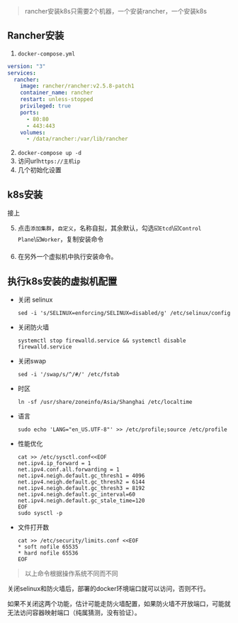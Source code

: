 > rancher安装k8s只需要2个机器，一个安装rancher，一个安装k8s

## Rancher安装

1. `docker-compose.yml`

```yaml
version: "3"
services:
  rancher:
    image: rancher/rancher:v2.5.8-patch1
    container_name: rancher
    restart: unless-stopped
    privileged: true
    ports:
      - 80:80
      - 443:443
    volumes:
      - /data/rancher:/var/lib/rancher
```

2. `docker-compose up -d`
3. 访问url`https://主机ip`
4. 几个初始化设置

## k8s安装

接上

5. 点击`添加集群`，`自定义`，名称自拟，其余默认，勾选☑️`Etcd`\☑️`Control Plane`\☑️`Worker`，复制安装命令

6. 在另外一个虚拟机中执行安装命令。

## 执行k8s安装的虚拟机配置

* 关闭 selinux 

  `sed -i 's/SELINUX=enforcing/SELINUX=disabled/g' /etc/selinux/config`

* 关闭防火墙

  `systemctl stop firewalld.service && systemctl disable firewalld.service`

* 关闭swap

  `sed -i '/swap/s/^/#/' /etc/fstab`

* 时区

  `ln -sf /usr/share/zoneinfo/Asia/Shanghai /etc/localtime`

* 语言

  `sudo echo 'LANG="en_US.UTF-8"' >> /etc/profile;source /etc/profile`

* 性能优化

  ```shell
  cat >> /etc/sysctl.conf<<EOF
  net.ipv4.ip_forward = 1
  net.ipv4.conf.all.forwarding = 1
  net.ipv4.neigh.default.gc_thresh1 = 4096
  net.ipv4.neigh.default.gc_thresh2 = 6144
  net.ipv4.neigh.default.gc_thresh3 = 8192
  net.ipv4.neigh.default.gc_interval=60
  net.ipv4.neigh.default.gc_stale_time=120
  EOF
  sudo sysctl -p
  ```

* 文件打开数

  ```shell
  cat >> /etc/security/limits.conf <<EOF
  * soft nofile 65535
  * hard nofile 65536
  EOF
  ```

  

> 以上命令根据操作系统不同而不同

关闭selinux和防火墙后，部署的docker环境端口就可以访问，否则不行。

如果不关闭这两个功能，估计可能走防火墙配置，如果防火墙不开放端口，可能就无法访问容器映射端口（纯属猜测，没有验证）。
